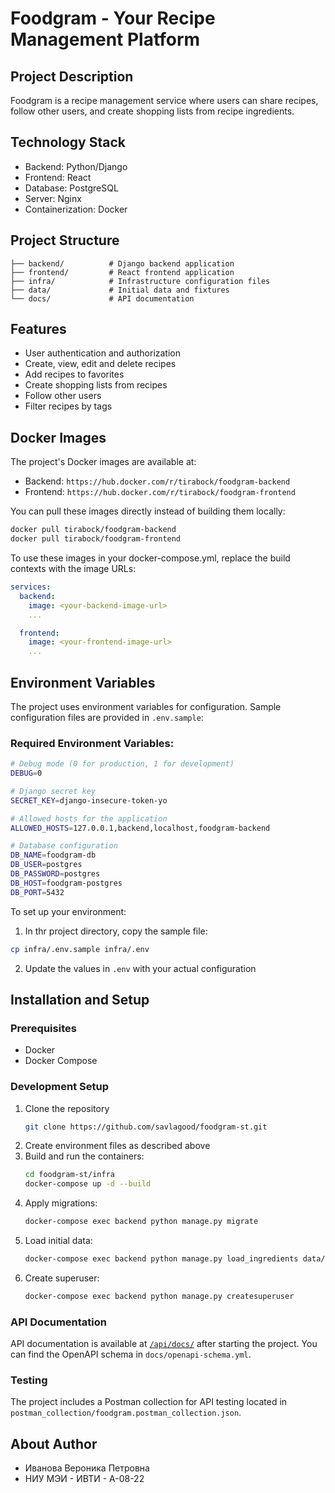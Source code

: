 # Foodgram - Your Recipe Management Platform

## Project Description
Foodgram is a recipe management service where users can share recipes, follow other users, and create shopping lists from recipe ingredients.

## Technology Stack
- Backend: Python/Django
- Frontend: React
- Database: PostgreSQL
- Server: Nginx
- Containerization: Docker

## Project Structure
```
├── backend/          # Django backend application
├── frontend/         # React frontend application
├── infra/            # Infrastructure configuration files
├── data/             # Initial data and fixtures
└── docs/             # API documentation
```

## Features
- User authentication and authorization
- Create, view, edit and delete recipes
- Add recipes to favorites
- Create shopping lists from recipes
- Follow other users
- Filter recipes by tags

## Docker Images
The project's Docker images are available at:
- Backend: `https://hub.docker.com/r/tirabock/foodgram-backend`
- Frontend: `https://hub.docker.com/r/tirabock/foodgram-frontend`

You can pull these images directly instead of building them locally:
```bash
docker pull tirabock/foodgram-backend
docker pull tirabock/foodgram-frontend
```

To use these images in your docker-compose.yml, replace the build contexts with the image URLs:
```yaml
services:
  backend:
    image: <your-backend-image-url>
    ...

  frontend:
    image: <your-frontend-image-url>
    ...
```

## Environment Variables
The project uses environment variables for configuration. Sample configuration files are provided in `.env.sample`:

### Required Environment Variables:
```bash
# Debug mode (0 for production, 1 for development)
DEBUG=0

# Django secret key
SECRET_KEY=django-insecure-token-yo

# Allowed hosts for the application
ALLOWED_HOSTS=127.0.0.1,backend,localhost,foodgram-backend

# Database configuration
DB_NAME=foodgram-db
DB_USER=postgres
DB_PASSWORD=postgres
DB_HOST=foodgram-postgres
DB_PORT=5432
```

To set up your environment:
1. In thr project directory, copy the sample file:
```bash
cp infra/.env.sample infra/.env
```
2. Update the values in `.env` with your actual configuration

## Installation and Setup

### Prerequisites
- Docker
- Docker Compose

### Development Setup
1. Clone the repository
   ```bash
   git clone https://github.com/savlagood/foodgram-st.git
   ```
2. Create environment files as described above
3. Build and run the containers:
   ```bash
   cd foodgram-st/infra
   docker-compose up -d --build
   ```
4. Apply migrations:
   ```bash
   docker-compose exec backend python manage.py migrate
   ```
5. Load initial data:
   ```bash
   docker-compose exec backend python manage.py load_ingredients data/ingredients.json
   ```
6. Create superuser:
   ```bash
   docker-compose exec backend python manage.py createsuperuser
   ```

### API Documentation
API documentation is available at [`/api/docs/`](http://127.0.0.1/api/docs/) after starting the project.
You can find the OpenAPI schema in `docs/openapi-schema.yml`.

### Testing
The project includes a Postman collection for API testing located in `postman_collection/foodgram.postman_collection.json`.

## About Author
- Иванова Вероника Петровна
- НИУ МЭИ - ИВТИ - А-08-22

